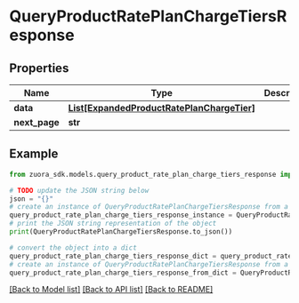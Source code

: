 # QueryProductRatePlanChargeTiersResponse



## Properties

Name | Type | Description | Notes
------------ | ------------- | ------------- | -------------
**data** | [**List[ExpandedProductRatePlanChargeTier]**](ExpandedProductRatePlanChargeTier.md) |  | [optional] 
**next_page** | **str** |  | [optional] 

## Example

```python
from zuora_sdk.models.query_product_rate_plan_charge_tiers_response import QueryProductRatePlanChargeTiersResponse

# TODO update the JSON string below
json = "{}"
# create an instance of QueryProductRatePlanChargeTiersResponse from a JSON string
query_product_rate_plan_charge_tiers_response_instance = QueryProductRatePlanChargeTiersResponse.from_json(json)
# print the JSON string representation of the object
print(QueryProductRatePlanChargeTiersResponse.to_json())

# convert the object into a dict
query_product_rate_plan_charge_tiers_response_dict = query_product_rate_plan_charge_tiers_response_instance.to_dict()
# create an instance of QueryProductRatePlanChargeTiersResponse from a dict
query_product_rate_plan_charge_tiers_response_from_dict = QueryProductRatePlanChargeTiersResponse.from_dict(query_product_rate_plan_charge_tiers_response_dict)
```
[[Back to Model list]](../README.md#documentation-for-models) [[Back to API list]](../README.md#documentation-for-api-endpoints) [[Back to README]](../README.md)


